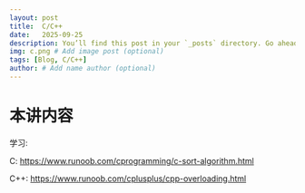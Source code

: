 ```yaml
---
layout: post
title:  C/C++
date:   2025-09-25
description: You’ll find this post in your `_posts` directory. Go ahead and edit it and re-build the site to see your changes. # Add post description (optional)
img: c.png # Add image post (optional)
tags: [Blog, C/C++]
author: # Add name author (optional)
---
```

# 本讲内容

学习:

C: <https://www.runoob.com/cprogramming/c-sort-algorithm.html>

C++: <https://www.runoob.com/cplusplus/cpp-overloading.html>